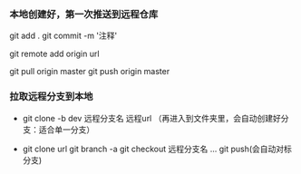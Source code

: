 ### 本地创建好，第一次推送到远程仓库
git add .
git commit -m '注释'

git remote add origin url

git pull origin master
git push origin master

### 拉取远程分支到本地

 - git clone -b dev 远程分支名 远程url
（再进入到文件夹里，会自动创建好分支：适合单一分支）

- git clone url 
git branch -a
git checkout 远程分支名
...
git push(会自动对标分支)